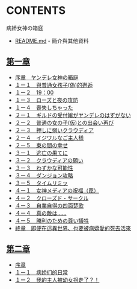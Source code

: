 # CONTENTS

病娇女神の箱庭


- [README.md](README.md) - 簡介與其他資料


## [第一章](00010%20%E7%AC%AC%E4%B8%80%E7%AB%A0)

- [序章　ヤンデレ女神の箱庭 ](00010%20%E7%AC%AC%E4%B8%80%E7%AB%A0/00000_%E5%BA%8F%E7%AB%A0%E3%80%80%E3%83%A4%E3%83%B3%E3%83%87%E3%83%AC%E5%A5%B3%E7%A5%9E%E3%81%AE%E7%AE%B1%E5%BA%AD%20.txt)
- [１ー１　與普通女孩子(偽)的邂逅](00010%20%E7%AC%AC%E4%B8%80%E7%AB%A0/%EF%BC%91%E3%83%BC%EF%BC%91%E3%80%80%E8%88%87%E6%99%AE%E9%80%9A%E5%A5%B3%E5%AD%A9%E5%AD%90(%E5%81%BD)%E7%9A%84%E9%82%82%E9%80%85.txt)
- [１ー２　19：00](00010%20%E7%AC%AC%E4%B8%80%E7%AB%A0/%EF%BC%91%E3%83%BC%EF%BC%92%E3%80%8019%EF%BC%9A00.txt)
- [１ー３　ローズと夜の攻防](00010%20%E7%AC%AC%E4%B8%80%E7%AB%A0/%EF%BC%91%E3%83%BC%EF%BC%93%E3%80%80%E3%83%AD%E3%83%BC%E3%82%BA%E3%81%A8%E5%A4%9C%E3%81%AE%E6%94%BB%E9%98%B2.txt)
- [１ー４　喪失しちゃった](00010%20%E7%AC%AC%E4%B8%80%E7%AB%A0/%EF%BC%91%E3%83%BC%EF%BC%94%E3%80%80%E5%96%AA%E5%A4%B1%E3%81%97%E3%81%A1%E3%82%83%E3%81%A3%E3%81%9F.txt)
- [２ー１　ギルドの受付嬢がヤンデレのはずがない](00010%20%E7%AC%AC%E4%B8%80%E7%AB%A0/%EF%BC%92%E3%83%BC%EF%BC%91%E3%80%80%E3%82%AE%E3%83%AB%E3%83%89%E3%81%AE%E5%8F%97%E4%BB%98%E5%AC%A2%E3%81%8C%E3%83%A4%E3%83%B3%E3%83%87%E3%83%AC%E3%81%AE%E3%81%AF%E3%81%9A%E3%81%8C%E3%81%AA%E3%81%84.txt)
- [２ー２　普通の女の子(仮)との出会い再び](00010%20%E7%AC%AC%E4%B8%80%E7%AB%A0/%EF%BC%92%E3%83%BC%EF%BC%92%E3%80%80%E6%99%AE%E9%80%9A%E3%81%AE%E5%A5%B3%E3%81%AE%E5%AD%90(%E4%BB%AE)%E3%81%A8%E3%81%AE%E5%87%BA%E4%BC%9A%E3%81%84%E5%86%8D%E3%81%B3.txt)
- [２ー３　押しに弱いクラウディア](00010%20%E7%AC%AC%E4%B8%80%E7%AB%A0/%EF%BC%92%E3%83%BC%EF%BC%93%E3%80%80%E6%8A%BC%E3%81%97%E3%81%AB%E5%BC%B1%E3%81%84%E3%82%AF%E3%83%A9%E3%82%A6%E3%83%87%E3%82%A3%E3%82%A2.txt)
- [２ー４　イジワルなご主人様](00010%20%E7%AC%AC%E4%B8%80%E7%AB%A0/%EF%BC%92%E3%83%BC%EF%BC%94%E3%80%80%E3%82%A4%E3%82%B8%E3%83%AF%E3%83%AB%E3%81%AA%E3%81%94%E4%B8%BB%E4%BA%BA%E6%A7%98.txt)
- [２ー５　束の間の幸せ](00010%20%E7%AC%AC%E4%B8%80%E7%AB%A0/%EF%BC%92%E3%83%BC%EF%BC%95%E3%80%80%E6%9D%9F%E3%81%AE%E9%96%93%E3%81%AE%E5%B9%B8%E3%81%9B.txt)
- [３ー１　逃亡の果てに](00010%20%E7%AC%AC%E4%B8%80%E7%AB%A0/%EF%BC%93%E3%83%BC%EF%BC%91%E3%80%80%E9%80%83%E4%BA%A1%E3%81%AE%E6%9E%9C%E3%81%A6%E3%81%AB.txt)
- [３ー２　クラウディアの願い](00010%20%E7%AC%AC%E4%B8%80%E7%AB%A0/%EF%BC%93%E3%83%BC%EF%BC%92%E3%80%80%E3%82%AF%E3%83%A9%E3%82%A6%E3%83%87%E3%82%A3%E3%82%A2%E3%81%AE%E9%A1%98%E3%81%84.txt)
- [３ー３　わずかな可能性](00010%20%E7%AC%AC%E4%B8%80%E7%AB%A0/%EF%BC%93%E3%83%BC%EF%BC%93%E3%80%80%E3%82%8F%E3%81%9A%E3%81%8B%E3%81%AA%E5%8F%AF%E8%83%BD%E6%80%A7.txt)
- [３ー４　ダンジョン攻略](00010%20%E7%AC%AC%E4%B8%80%E7%AB%A0/%EF%BC%93%E3%83%BC%EF%BC%94%E3%80%80%E3%83%80%E3%83%B3%E3%82%B8%E3%83%A7%E3%83%B3%E6%94%BB%E7%95%A5.txt)
- [３ー５　タイムリミッ](00010%20%E7%AC%AC%E4%B8%80%E7%AB%A0/%EF%BC%93%E3%83%BC%EF%BC%95%E3%80%80%E3%82%BF%E3%82%A4%E3%83%A0%E3%83%AA%E3%83%9F%E3%83%83.txt)
- [４ー１　女神メディアの祝福（罠）](00010%20%E7%AC%AC%E4%B8%80%E7%AB%A0/%EF%BC%94%E3%83%BC%EF%BC%91%E3%80%80%E5%A5%B3%E7%A5%9E%E3%83%A1%E3%83%87%E3%82%A3%E3%82%A2%E3%81%AE%E7%A5%9D%E7%A6%8F%EF%BC%88%E7%BD%A0%EF%BC%89.txt)
- [４ー２　クローズド・サークル](00010%20%E7%AC%AC%E4%B8%80%E7%AB%A0/%EF%BC%94%E3%83%BC%EF%BC%92%E3%80%80%E3%82%AF%E3%83%AD%E3%83%BC%E3%82%BA%E3%83%89%E3%83%BB%E3%82%B5%E3%83%BC%E3%82%AF%E3%83%AB.txt)
- [４ー３　自業自得の四面楚歌](00010%20%E7%AC%AC%E4%B8%80%E7%AB%A0/%EF%BC%94%E3%83%BC%EF%BC%93%E3%80%80%E8%87%AA%E6%A5%AD%E8%87%AA%E5%BE%97%E3%81%AE%E5%9B%9B%E9%9D%A2%E6%A5%9A%E6%AD%8C.txt)
- [４ー４　真の敵は……](00010%20%E7%AC%AC%E4%B8%80%E7%AB%A0/%EF%BC%94%E3%83%BC%EF%BC%94%E3%80%80%E7%9C%9F%E3%81%AE%E6%95%B5%E3%81%AF%E2%80%A6%E2%80%A6.txt)
- [４ー５　勝利のための尊い犠牲](00010%20%E7%AC%AC%E4%B8%80%E7%AB%A0/%EF%BC%94%E3%83%BC%EF%BC%95%E3%80%80%E5%8B%9D%E5%88%A9%E3%81%AE%E3%81%9F%E3%82%81%E3%81%AE%E5%B0%8A%E3%81%84%E7%8A%A0%E7%89%B2.txt)
- [終章　即便在這異世界、也要被病嬌愛的死去活來](00010%20%E7%AC%AC%E4%B8%80%E7%AB%A0/01000_%E7%B5%82%E7%AB%A0%E3%80%80%E5%8D%B3%E4%BE%BF%E5%9C%A8%E9%80%99%E7%95%B0%E4%B8%96%E7%95%8C%E3%80%81%E4%B9%9F%E8%A6%81%E8%A2%AB%E7%97%85%E5%AC%8C%E6%84%9B%E7%9A%84%E6%AD%BB%E5%8E%BB%E6%B4%BB%E4%BE%86.txt)


## [第二章](00020_%E7%AC%AC%E4%BA%8C%E7%AB%A0)

- [序章](00020_%E7%AC%AC%E4%BA%8C%E7%AB%A0/%E5%BA%8F%E7%AB%A0.txt)
- [１ー１　病娇们的日常](00020_%E7%AC%AC%E4%BA%8C%E7%AB%A0/%EF%BC%91%E3%83%BC%EF%BC%91%E3%80%80%E7%97%85%E5%A8%87%E4%BB%AC%E7%9A%84%E6%97%A5%E5%B8%B8.txt)
- [１ー２　我的主人被幼女拐走了？！](00020_%E7%AC%AC%E4%BA%8C%E7%AB%A0/%EF%BC%91%E3%83%BC%EF%BC%92%E3%80%80%E6%88%91%E7%9A%84%E4%B8%BB%E4%BA%BA%E8%A2%AB%E5%B9%BC%E5%A5%B3%E6%8B%90%E8%B5%B0%E4%BA%86%EF%BC%9F%EF%BC%81.txt)